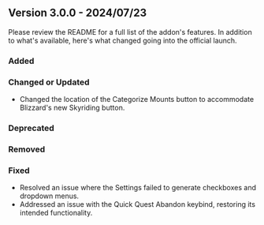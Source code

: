 ## Version 3.0.0 - 2024/07/23

Please review the README for a full list of the addon's features. In addition to what's available, here's what changed going into the official launch.

### Added
### Changed or Updated
- Changed the location of the Categorize Mounts button to accommodate Blizzard's new Skyriding button.
### Deprecated
### Removed
### Fixed
- Resolved an issue where the Settings failed to generate checkboxes and dropdown menus.
- Addressed an issue with the Quick Quest Abandon keybind, restoring its intended functionality.
